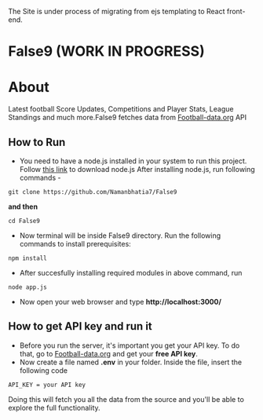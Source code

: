 The Site is under process of migrating from ejs templating to React front-end.

# False9 (WORK IN PROGRESS)

# About
Latest football Score Updates, Competitions and Player Stats, League Standings and much more.False9 fetches data from [Football-data.org](https://www.football-data.org/) API


## How to Run
- You need to have a node.js installed in your system to run this project. Follow [this link](https://nodejs.org/en/download/) to download node.js
After installing node.js, run following commands -
```
git clone https://github.com/Namanbhatia7/False9
```
**and then** 
```
cd False9
```

- Now terminal will be inside False9 directory. Run the following commands to install prerequisites:
```
npm install
```

- After succesfully installing required modules in above command, run 
```
node app.js
```

- Now open your web browser and type **http://localhost:3000/**

## How to get API key and run it

- Before you run the server, it's important you get your API key. To do that, go to [Football-data.org](https://www.football-data.org/) and get your **free API key**. 
- Now create a file named **.env** in your folder. Inside the file, insert the following code

```
API_KEY = your API key
```
Doing this will fetch you all the data from the source and you'll be able to explore the full functionality. 
